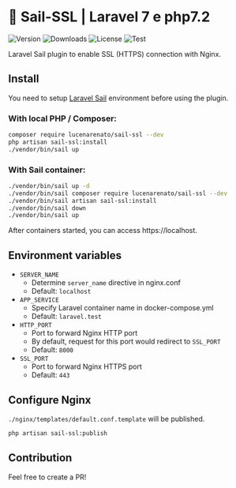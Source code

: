 # 🚢 Sail-SSL | Laravel 7 e php7.2

![Version](https://img.shields.io/github/v/release/lucenarenato/sail-ssl)
![Downloads](https://img.shields.io/packagist/dt/lucenarenato/sail-ssl)
![License](https://img.shields.io/github/license/lucenarenato/sail-ssl)
![Test](https://img.shields.io/github/actions/workflow/status/lucenarenato/sail-ssl/laravel.yml?branch=main&label=test)

Laravel Sail plugin to enable SSL (HTTPS) connection with Nginx.

## Install
You need to setup [Laravel Sail](https://github.com/laravel/sail) environment before using the plugin.

### With local PHP / Composer:
```sh
composer require lucenarenato/sail-ssl --dev
php artisan sail-ssl:install
./vendor/bin/sail up
```

### With Sail container:
```sh
./vendor/bin/sail up -d
./vendor/bin/sail composer require lucenarenato/sail-ssl --dev
./vendor/bin/sail artisan sail-ssl:install
./vendor/bin/sail down
./vendor/bin/sail up
```

After containers started, you can access https://localhost.

## Environment variables
- `SERVER_NAME`
  - Determine `server_name` directive in nginx.conf
  - Default: `localhost`
- `APP_SERVICE`
  - Specify Laravel container name in docker-compose.yml
  - Default: `laravel.test`
- `HTTP_PORT`
  - Port to forward Nginx HTTP port
  - By default, request for this port would redirect to `SSL_PORT`
  - Default: `8000`
- `SSL_PORT`
  - Port to forward Nginx HTTPS port
  - Default: `443`

## Configure Nginx
`./nginx/templates/default.conf.template` will be published.
```sh
php artisan sail-ssl:publish
```

## Contribution
Feel free to create a PR!
